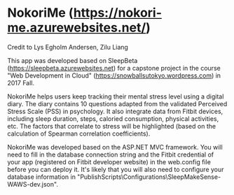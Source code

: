 # NokoriMe (https://nokori-me.azurewebsites.net/)
Credit to Lys Egholm Andersen, Zilu Liang

This app was developed based on SleepBeta (https://sleepbeta.azurewebsites.net) for a capstone project in the course "Web Development in Cloud" (https://snowballsutokyo.wordpress.com) in 2017 Fall.

NokoriMe helps users keep tracking their mental stress level using a digital diary. The diary contains 10 questions adapted from the validated Perceived Stress Scale (PSS) in psychology. It also integrate data from Fitbit devices, including sleep duration, steps, caloried consumption, physical activities, etc. The factors that correlate to stress will be highlighted (based on the calculation of Spearman correlation coefficients). 

NokoriMe was developed based on the ASP.NET MVC framework. You will need to fill in the database connection string and the Fitbit credential of your app (registered on Fitbit developer website) in the web.config file before you can deploy it. It's likely that you will also need to configure your database information in "PublishScripts\Configurations\SleepMakeSense-WAWS-dev.json".
